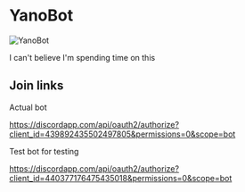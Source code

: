 # YanoBot 

![YanoBot](https://i.imgur.com/4piAmkE.png)

I can't believe I'm spending time on this

## Join links

Actual bot

https://discordapp.com/api/oauth2/authorize?client_id=439892435502497805&permissions=0&scope=bot

Test bot for testing

https://discordapp.com/api/oauth2/authorize?client_id=440377176475435018&permissions=0&scope=bot
